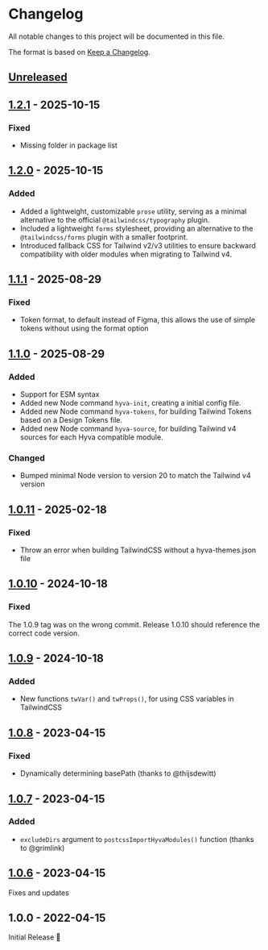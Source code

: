 # Changelog

All notable changes to this project will be documented in this file.

The format is based on [Keep a Changelog](https://keepachangelog.com/en/1.1.0/).

## [Unreleased]

[unreleased]: https://github.com/hyva-themes/hyva-modules-tailwind-js/compare/1.2.1...HEAD

## [1.2.1] - 2025-10-15

[1.2.1]: https://github.com/hyva-themes/hyva-modules-tailwind-js/compare/1.2.0...1.2.1

### Fixed

- Missing folder in package list

## [1.2.0] - 2025-10-15

[1.2.0]: https://github.com/hyva-themes/hyva-modules-tailwind-js/compare/1.1.1...1.2.1

### Added

- Added a lightweight, customizable `prose` utility, serving as a minimal alternative to the official `@tailwindcss/typography` plugin.
- Included a lightweight `forms` stylesheet, providing an alternative to the `@tailwindcss/forms` plugin with a smaller footprint.
- Introduced fallback CSS for Tailwind v2/v3 utilities to ensure backward compatibility with older modules when migrating to Tailwind v4.

## [1.1.1] - 2025-08-29

[1.1.1]: https://github.com/hyva-themes/hyva-modules-tailwind-js/compare/1.1.0...1.1.1

### Fixed

- Token format, to default instead of Figma, this allows the use of simple tokens without using the format option

## [1.1.0] - 2025-08-29

[1.1.0]: https://github.com/hyva-themes/hyva-modules-tailwind-js/compare/1.0.11...1.1.0

### Added

- Support for ESM syntax
- Added new Node command `hyva-init`, creating a initial config file.
- Added new Node command `hyva-tokens`, for building Tailwind Tokens based on a Design Tokens file.
- Added new Node command `hyva-source`, for building Tailwind v4 sources for each Hyva compatible module.

### Changed

- Bumped minimal Node version to version 20 to match the Tailwind v4 version

## [1.0.11] - 2025-02-18

[1.0.11]: https://github.com/hyva-themes/hyva-modules-tailwind-js/compare/1.0.10...1.0.11

### Fixed

- Throw an error when building TailwindCSS without a hyva-themes.json file

## [1.0.10] - 2024-10-18

[1.0.10]: https://github.com/hyva-themes/hyva-modules-tailwind-js/compare/1.0.9...1.0.10

### Fixed
The 1.0.9 tag was on the wrong commit. Release 1.0.10 should reference the correct code version.


## [1.0.9] - 2024-10-18

[1.0.9]: https://github.com/hyva-themes/hyva-modules-tailwind-js/compare/1.0.8...1.0.9

### Added

- New functions `twVar()` and `twProps()`, for using CSS variables in TailwindCSS

## [1.0.8] - 2023-04-15

[1.0.8]: https://github.com/hyva-themes/hyva-modules-tailwind-js/compare/1.0.7...1.0.8

### Fixed

- Dynamically determining basePath (thanks to @thijsdewitt)

## [1.0.7] - 2023-04-15

[1.0.7]: https://github.com/hyva-themes/hyva-modules-tailwind-js/compare/1.0.6...1.0.7

### Added

- `excludeDirs` argument to `postcssImportHyvaModules()` function (thanks to @grimlink)

## [1.0.6] - 2023-04-15

[1.0.6]: https://github.com/hyva-themes/hyva-modules-tailwind-js/compare/1.0.1...1.0.6

Fixes and updates

## 1.0.0 - 2022-04-15

Initial Release 🎉

